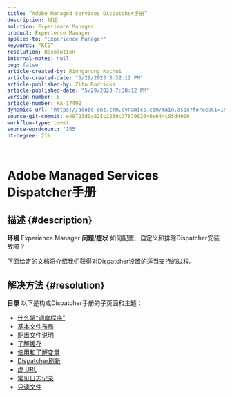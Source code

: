 ```yaml
---
title: “Adobe Managed Services Dispatcher手册”
description: 描述
solution: Experience Manager
product: Experience Manager
applies-to: "Experience Manager"
keywords: “KCS”
resolution: Resolution
internal-notes: null
bug: false
article-created-by: Rinnganung Kachui .
article-created-date: "5/29/2023 3:32:12 PM"
article-published-by: Zita Rodricks
article-published-date: "5/29/2023 7:38:12 PM"
version-number: 6
article-number: KA-17490
dynamics-url: "https://adobe-ent.crm.dynamics.com/main.aspx?forceUCI=1&pagetype=entityrecord&etn=knowledgearticle&id=15a270fa-35fe-ed11-8f6e-6045bd0063aa"
source-git-commit: e49723d0a825c2259c7787082640e644c05d4000
workflow-type: tm+mt
source-wordcount: '155'
ht-degree: 21%

---
```


# Adobe Managed Services Dispatcher手册

## 描述 {#description}

<b>环境</b>
Experience Manager
<b>问题/症状</b>
如何配置、自定义和排除Dispatcher安装故障？

下面给定的文档将介绍我们获得对Dispatcher设置的适当支持的过程。


## 解决方法 {#resolution}

<b>目录</b>
以下是构成Dispatcher手册的子页面和主题：

- [什么是“调度程序”](https://experienceleague.adobe.com/docs/experience-cloud-kcs/kbarticles/KA-17911.html)
- [基本文件布局](https://experienceleague.adobe.com/docs/experience-cloud-kcs/kbarticles/KA-17502.html)
- [配置文件说明](https://experienceleague.adobe.com/docs/experience-cloud-kcs/kbarticles/KA-17477.html)
- [了解缓存](https://experienceleague.adobe.com/docs/experience-cloud-kcs/kbarticles/KA-17912.html%3Flang%3Den)
- [使用和了解变量](https://experienceleague.adobe.com/docs/experience-cloud-kcs/kbarticles/KA-17487.html%3Flang%3Den)
- [Dispatcher刷新](https://experienceleague.adobe.com/docs/experience-cloud-kcs/kbarticles/KA-17493.html%3Flang%3Den)
- [虚 URL](https://experienceleague.adobe.com/docs/experience-cloud-kcs/kbarticles/KA-17463.html)
- [常见日志记录](https://experienceleague.adobe.com/docs/experience-cloud-kcs/kbarticles/KA-17914.html%3Flang%3Den)
- [只读文件](https://experienceleague.adobe.com/docs/experience-cloud-kcs/kbarticles/KA-17483.html%3Flang%3Den)

